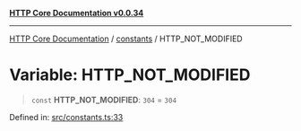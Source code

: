 [**HTTP Core Documentation v0.0.34**](../../README.md)

***

[HTTP Core Documentation](../../modules.md) / [constants](../README.md) / HTTP\_NOT\_MODIFIED

# Variable: HTTP\_NOT\_MODIFIED

> `const` **HTTP\_NOT\_MODIFIED**: `304` = `304`

Defined in: [src/constants.ts:33](https://github.com/stonemjs/http-core/blob/424f80742be298e137f118c0e2e80266a8a78f3c/src/constants.ts#L33)

